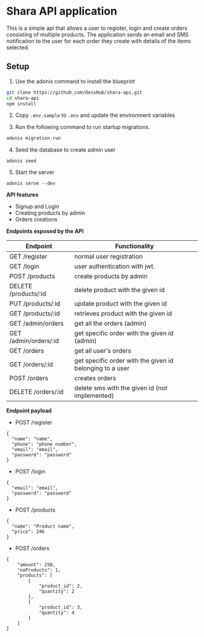 # Shara API application

This is a simple api that allows a user to register, login and create orders consisting of multiple products. The application sends an email and SMS notification to the user for each order they create with details of the items selected.


## Setup

1. Use the adonis command to install the blueprint

```bash
git clone https://github.com/dessHub/shara-api.git
cd shara-api
npm install
```

2. Copy `.env.sample` to `.env` and update the environment variables

3. Run the following command to run startup migrations.

```js
adonis migration:run
```

4. Seed the database to create admin user

```
adonis seed
```

5. Start the server

```
adonis serve --dev
```

**API features**
* Signup and Login
* Creating products by admin
* Orders creations

**Endpoints exposed by the API**


Endpoint                    |  Functionality
 ------------------------   |   ------------------------ 
GET /register               | normal user registration
GET /login                  | user authentication with jwt.
POST /products              | create products by admin
DELETE /products/:id        | delete product with the given id
PUT /products/:id           | update product with the given id
GET /products/:id           | retrieves product with the given id
GET /admin/orders           | get all the orders (admin)
GET /admin/orders/:id       | get specific order with the given id (admin)
GET /orders                 | get all user's orders
GET /orders/:id             | get specific order with the given id belonging to a user
POST /orders                | creates orders
DELETE /orders/:id          | delete sms with the given id (not implemented)


**Endpoint payload**

* POST /register
```
{
  "name": "name",
  "phone": "phone number",
  "email": "email",
  "password": "password"
}
```

* POST /login
```
{
  "email": "email",
  "password": "password"
}
```

* POST /products

```
{
  "name": "Product name",
  "price": 246
}
```


* POST /orders

```
{
	"amount": 250,
	"noProducts": 1,
	"products": [
		{
			"product_id": 2,
			"quantity": 2
		},
		{
			"product_id": 3,
			"quantity": 4
		}
	]
}
```
